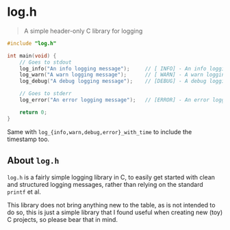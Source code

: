 # log.h

> A simple header-only C library for logging

```c
#include "log.h"

int main(void) {
    // Goes to stdout
    log_info("An info logging message");     // [ INFO] - An info logging message
    log_warn("A warn logging message");      // [ WARN] - A warn logging message
    log_debug("A debug logging message");    // [DEBUG] - A debug logging message

    // Goes to stderr
    log_error("An error logging message");   // [ERROR] - An error logging message

    return 0;
}
```

Same with `log_{info,warn,debug,error}_with_time` to include the timestamp too.

## About `log.h`

`log.h` is a fairly simple logging library in C, to easily get started with clean
and structured logging messages, rather than relying on the standard `printf` et al.

This library does not bring anything new to the table, as is not intended to do so,
this is just a simple library that I found useful when creating new (toy) C projects,
so please bear that in mind.
